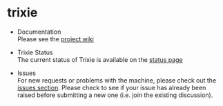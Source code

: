 # trixie

- Documentation<br>
  Please see the [project wiki](https://ai4d-iasc.github.io/trixie/)

- Trixie Status<br>
  The current status of Trixie is available on the [status page](https://github.com/ai4d-iasc/trixie/wiki/Trixie-Status)

- Issues<br>
  For new requests or problems with the machine, please check out the [issues section](https://github.com/ai4d-iasc/trixie/issues). Please check to see if your issue has already been raised before submitting a new one (i.e. join the existing discussion).
